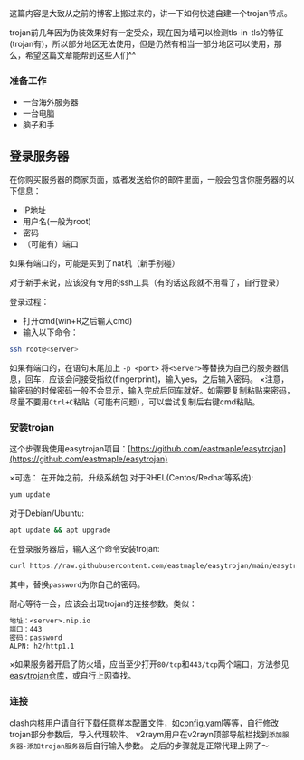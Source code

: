 这篇内容是大致从之前的博客上搬过来的，讲一下如何快速自建一个trojan节点。

trojan前几年因为伪装效果好有一定受众，现在因为墙可以检测tls-in-tls的特征(trojan有)，所以部分地区无法使用，但是仍然有相当一部分地区可以使用，那么，希望这篇文章能帮到这些人们^^

### 准备工作
* 一台海外服务器
* 一台电脑
*  脑子和手

## 登录服务器
在你购买服务器的商家页面，或者发送给你的邮件里面，一般会包含你服务器的以下信息：
* IP地址
* 用户名(一般为root)
* 密码
* （可能有）端口

如果有端口的，可能是买到了nat机（新手别碰）

对于新手来说，应该没有专用的ssh工具（有的话这段就不用看了，自行登录）

登录过程：

- 打开cmd(win+R之后输入cmd)
- 输入以下命令：
```bash
ssh root@<server>
```
如果有端口的，在语句末尾加上 `-p <port>`
将`<Server>`等替换为自己的服务器信息，回车，应该会问接受指纹(fingerprint)，输入yes，之后输入密码。
×注意，输密码的时候密码一般不会显示，输入完成后回车就好。如需要复制粘贴来密码，尽量不要用`Ctrl+C`粘贴（可能有问题），可以尝试复制后右键cmd粘贴。

### 安装trojan
这个步骤我使用easytrojan项目：[https://github.com/eastmaple/easytrojan](https://github.com/eastmaple/easytrojan)

×可选：
在开始之前，升级系统包
对于RHEL(Centos/Redhat等系统):
```bash
yum update
```
对于Debian/Ubuntu:
```bash
apt update && apt upgrade
```

在登录服务器后，输入这个命令安装trojan:
```bash
curl https://raw.githubusercontent.com/eastmaple/easytrojan/main/easytrojan.sh -o easytrojan.sh && chmod +x easytrojan.sh && bash easytrojan.sh password
```
其中，替换`password`为你自己的密码。

耐心等待一会，应该会出现trojan的连接参数。类似：
```txt
地址：<server>.nip.io
端口：443
密码：password
ALPN: h2/http1.1
```

×如果服务器开启了防火墙，应当至少打开`80/tcp`和`443/tcp`两个端口，方法参见[easytrojan仓库](https://github.com/eastmaple/easytrojan?tab=readme-ov-file#%E6%94%BE%E8%A1%8C%E7%AB%AF%E5%8F%A3)，或自行上网查找。

### 连接
clash内核用户请自行下载任意样本配置文件，如[config.yaml](https://github.com/MetaCubeX/mihomo/blob/Meta/docs/config.yaml)等等，自行修改trojan部分参数后，导入代理软件。
v2raym用户在v2rayn顶部导航栏找到`添加服务器-添加trojan服务器`后自行输入参数。
之后的步骤就是正常代理上网了～